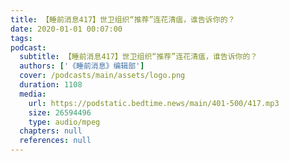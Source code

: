 ```yaml
---
title: 【睡前消息417】世卫组织“推荐”连花清瘟，谁告诉你的？
date: 2020-01-01 00:07:00
tags:
podcast:
  subtitle: 【睡前消息417】世卫组织“推荐”连花清瘟，谁告诉你的？
  authors: ['《睡前消息》编辑部']
  cover: /podcasts/main/assets/logo.png
  duration: 1108
  media:
    url: https://podstatic.bedtime.news/main/401-500/417.mp3
    size: 26594496
    type: audio/mpeg
  chapters: null
  references: null
---
```

